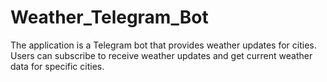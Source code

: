 # Weather_Telegram_Bot
The application is a Telegram bot that provides weather updates for cities. Users can subscribe to receive weather updates and get current weather data for specific cities.
